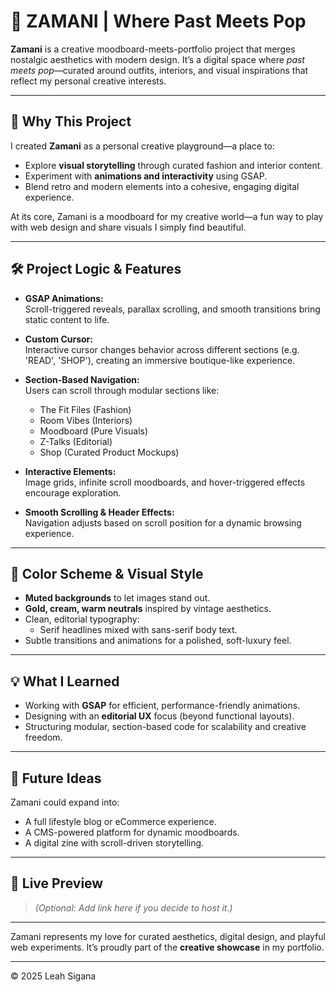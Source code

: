 # 🌸 ZAMANI | Where Past Meets Pop

**Zamani** is a creative moodboard-meets-portfolio project that merges nostalgic aesthetics with modern design. It’s a digital space where *past meets pop*—curated around outfits, interiors, and visual inspirations that reflect my personal creative interests.

---

## 🎨 Why This Project

I created **Zamani** as a personal creative playground—a place to:
- Explore **visual storytelling** through curated fashion and interior content.
- Experiment with **animations and interactivity** using GSAP.
- Blend retro and modern elements into a cohesive, engaging digital experience.

At its core, Zamani is a moodboard for my creative world—a fun way to play with web design and share visuals I simply find beautiful.

---

## 🛠️ Project Logic & Features

- **GSAP Animations:**  
  Scroll-triggered reveals, parallax scrolling, and smooth transitions bring static content to life.

- **Custom Cursor:**  
  Interactive cursor changes behavior across different sections (e.g. 'READ', 'SHOP'), creating an immersive boutique-like experience.

- **Section-Based Navigation:**  
  Users can scroll through modular sections like:
  - The Fit Files (Fashion)
  - Room Vibes (Interiors)
  - Moodboard (Pure Visuals)
  - Z-Talks (Editorial)
  - Shop (Curated Product Mockups)

- **Interactive Elements:**  
  Image grids, infinite scroll moodboards, and hover-triggered effects encourage exploration.

- **Smooth Scrolling & Header Effects:**  
  Navigation adjusts based on scroll position for a dynamic browsing experience.

---

## 🎨 Color Scheme & Visual Style

- **Muted backgrounds** to let images stand out.
- **Gold, cream, warm neutrals** inspired by vintage aesthetics.
- Clean, editorial typography:  
  - Serif headlines mixed with sans-serif body text.
- Subtle transitions and animations for a polished, soft-luxury feel.

---

## 💡 What I Learned

- Working with **GSAP** for efficient, performance-friendly animations.
- Designing with an **editorial UX** focus (beyond functional layouts).
- Structuring modular, section-based code for scalability and creative freedom.

---

## 🚧 Future Ideas

Zamani could expand into:
- A full lifestyle blog or eCommerce experience.
- A CMS-powered platform for dynamic moodboards.
- A digital zine with scroll-driven storytelling.

---

## 📸 Live Preview

> *(Optional: Add link here if you decide to host it.)*

---

Zamani represents my love for curated aesthetics, digital design, and playful web experiments. It’s proudly part of the **creative showcase** in my portfolio.

---

© 2025 Leah Sigana
